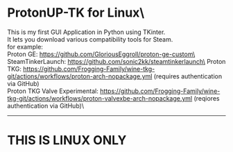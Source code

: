 # ProtonUP-TK for Linux\
This is my first GUI Application in Python using TKinter.\
It lets you download various compatibility tools for Steam.\
for example:\
Proton GE: https://github.com/GloriousEggroll/proton-ge-custom\
SteamTinkerLaunch: https://github.com/sonic2kk/steamtinkerlaunch\
Proton TKG: https://github.com/Frogging-Family/wine-tkg-git/actions/workflows/proton-arch-nopackage.yml (requires authentication via GitHub)\
Proton TKG Valve Experimental: https://github.com/Frogging-Family/wine-tkg-git/actions/workflows/proton-valvexbe-arch-nopackage.yml (reqiores authentication via GitHub)\
_________________________________________________________________________________________________________________________________________________________________________

# THIS IS LINUX ONLY
